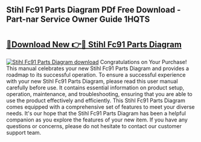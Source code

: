 ## Stihl Fc91 Parts Diagram PDf Free Download - Part-nar Service Owner Guide 1HQTS

# <h2><a href="http://dfpvi0l.blite.top/?on=Stihl+Fc91+Parts+Diagram">🔗Download New 👉🔴 Stihl Fc91 Parts Diagram</a></h2>

[![Stihl Fc91 Parts Diagram download](https://i.imgur.com/lujVjoI.png)](http://dfpvi0l.blite.top/?on=Stihl+Fc91+Parts+Diagram)
Congratulations on Your Purchase! This manual celebrates your new Stihl Fc91 Parts Diagram and provides a roadmap to its successful operation. To ensure a successful experience with your new Stihl Fc91 Parts Diagram, please read this user manual carefully before use. It contains essential information on product setup, operation, maintenance, and troubleshooting, ensuring that you are able to use the product effectively and efficiently. This Stihl Fc91 Parts Diagram comes equipped with a comprehensive set of features to meet your diverse needs. It's our hope that the Stihl Fc91 Parts Diagram has been a helpful companion as you explore the features of your new item. If you have any questions or concerns, please do not hesitate to contact our customer support team.
